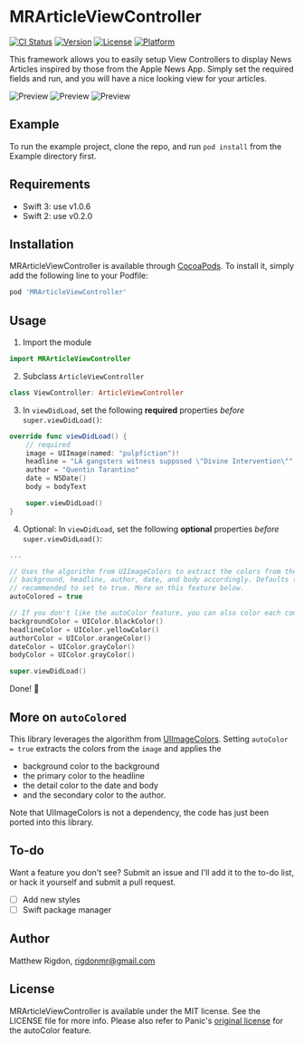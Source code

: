 # MRArticleViewController

[![CI Status](http://img.shields.io/travis/mrigdon/MRArticleViewController.svg?style=flat)](https://travis-ci.org/mrigdon/MRArticleViewController)
[![Version](https://img.shields.io/cocoapods/v/MRArticleViewController.svg?style=flat)](http://cocoapods.org/pods/MRArticleViewController)
[![License](https://img.shields.io/cocoapods/l/MRArticleViewController.svg?style=flat)](http://cocoapods.org/pods/MRArticleViewController)
[![Platform](https://img.shields.io/cocoapods/p/MRArticleViewController.svg?style=flat)](http://cocoapods.org/pods/MRArticleViewController)

This framework allows you to easily setup View Controllers to display News Articles inspired by those from the Apple News App. Simply set the required fields and run, and you will have a nice looking view for your articles.

![Preview](https://raw.githubusercontent.com/mrigdon/MRArticleViewController/master/preview1.png)
![Preview](https://raw.githubusercontent.com/mrigdon/MRArticleViewController/master/preview2.png)
![Preview](https://raw.githubusercontent.com/mrigdon/MRArticleViewController/master/preview3.png)

## Example

To run the example project, clone the repo, and run `pod install` from the Example directory first.

## Requirements

- Swift 3: use v1.0.6
- Swift 2: use v0.2.0

## Installation

MRArticleViewController is available through [CocoaPods](http://cocoapods.org). To install
it, simply add the following line to your Podfile:

```ruby
pod 'MRArticleViewController'
```

## Usage

1. Import the module

  ```swift
  import MRArticleViewController
  ```

2. Subclass `ArticleViewController`

  ```swift
  class ViewController: ArticleViewController
  ```

3. In `viewDidLoad`, set the following **required** properties *before* `super.viewDidLoad()`:

  ```swift
  override func viewDidLoad() {
      // required
      image = UIImage(named: "pulpfiction")!
      headline = "LA gangsters witness supposed \"Divine Intervention\""
      author = "Quentin Tarantino"
      date = NSDate()
      body = bodyText

      super.viewDidLoad()
  }
  ```

4. Optional: In `viewDidLoad`, set the following **optional** properties *before* `super.viewDidLoad()`:

  ```swift
  ...
  
  // Uses the algorithm from UIImageColors to extract the colors from the image and color the
  // background, headline, author, date, and body accordingly. Defaults to false, but highly
  // recommended to set to true. More on this feature below.
  autoColored = true
  
  // If you don't like the autoColor feature, you can also color each component individually
  backgroundColor = UIColor.blackColor()
  headlineColor = UIColor.yellowColor()
  authorColor = UIColor.orangeColor()
  dateColor = UIColor.grayColor()
  bodyColor = UIColor.grayColor()
  
  super.viewDidLoad()
  ```
  
Done! :beers:

## More on `autoColored`

This library leverages the algorithm from [UIImageColors](https://github.com/jathu/UIImageColors). Setting `autoColor = true` extracts the colors from the `image` and applies the 
* background color to the background
* the primary color to the headline
* the detail color to the date and body
* and the secondary color to the author.

Note that UIImageColors is not a dependency, the code has just been ported into this library.

## To-do

Want a feature you don't see? Submit an issue and I'll add it to the to-do list, or hack it yourself and submit a pull request.

- [ ] Add new styles
- [ ] Swift package manager

## Author

Matthew Rigdon, rigdonmr@gmail.com

## License

MRArticleViewController is available under the MIT license. See the LICENSE file for more info. Please also refer to Panic's [original license](https://github.com/panicinc/ColorArt/#license) for the autoColor feature.

